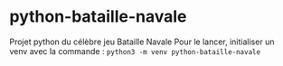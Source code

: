 # python-bataille-navale
Projet python du célèbre jeu Bataille Navale
Pour le lancer, initialiser un venv avec la commande :
`python3 -m venv python-bataille-navale`
